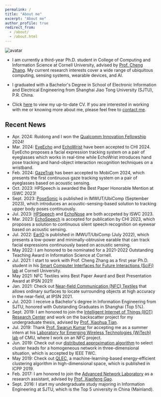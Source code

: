 ```yaml
---
permalink: /
title: "About me"
excerpt: "About me"
author_profile: true
redirect_from: 
  - /about/
  - /about.html
---
```


![avatar](https://keli97.github.io/files/cv_header.jpeg)

* I am currently a third-year Ph.D. student in College of Computing and Information Science at Cornell University, advised by [Prof. Cheng Zhang](https://www.scifilab.org/). My current research interests cover a wide range of ubiquitous computing, sensing systems, wearable devices, and AI.

* I graduated with a Bachelor's Degree in School of Electronic Information and Electrical Engineering from Shanghai Jiao Tong University (SJTU), P.R. China. 

<!--In my sophomore year, I joined [Advanced Network Laboratory](http://anl.sjtu.edu.cn/) as a research assistant, advised by [Prof. Guihai Chen](http://cs.nju.edu.cn/gchen/) and [Prof. Xiaofeng Gao](http://www.cs.sjtu.edu.cn/~gao-xf/). In the summer of my junior year, I went to the Department of Electrical and Computer Engineering at Carnegie Mellon University (CMU) and became a summer intern under the guidance of [Prof. Swarun Kumar](http://www.swarunkumar.com/). In my senior year, I joined [Intelligent Internet of Things (IIOT) Research Center](http://iiot.sjtu.edu.cn/index.html) to complete my graduation thesis with the supervisor [Prof. Xiaohua Tian](http://iiot.sjtu.edu.cn/xtian/).-->

<!--* Previously, my research mainly focused on Networks and Systems, including network optimization, wireless network, crowdsourcing, and D2D communication network. I have published two papers about clustering problems in Wireless Sensor Networks (WSNs) of Internet of Things (IoT) in [Transactions on Wireless Communications (TWC)](https://ieeexplore.ieee.org/document/8765348) and [the 48th International Conference on Parallel Processing (ICPP 2019)](https://dl.acm.org/doi/10.1145/3337821.3337926) respectively. -->

* Click [here](https://keli97.github.io/files/KeLi_CV.pdf) to view my up-to-date CV. If you are interested in working with me or knowing more about me, please feel free to [contact me](https://keli97.github.io/contact/).

Recent News
------
* Apr. 2024: Ruidong and I won the [Qualcomm Innovation Fellowship](https://www.qualcomm.com/research/university-relations/innovation-fellowship/2024-north-america) 2024!
* Mar. 2024: [EyeEcho](https://keli97.github.io/publication/2024-01-18-EyeEcho-Continuous-and-Low-power-Facial-Expression-Tracking-on-Glasses) and [EchoWrist](https://keli97.github.io/publication/2024-01-18-EchoWrist-Continuous-Hand-Pose-Tracking-and-Hand-Object-Interaction-Recognition-Using-Low-Power-Active-Acoustic-Sensing-On-a-Wristband) have been accepted to CHI 2024. EyeEcho proposes a facial expression tracking system on a pair of eyeglasses which works in real-time while EchoWrist introduces hand pose tracking and hand-object interaction recognition techniques on a wristband.
* Feb. 2024: [GazeTrak](https://keli97.github.io/publication/2024-02-23-GazeTrak-Exploring-Acoustic-based-Eye-Tracking-on-a-Glass-Frame) has been accepted to MobiCom 2024, which presents the first continuous gaze tracking system on a pair of eyeglasses based on acoustic sensing.
* Oct. 2023: HPSpeech is awarded the Best Paper Honorable Mention at ISWC 2023!
* Sept. 2023: [PoseSonic](https://keli97.github.io/publication/2023-09-27-PoseSonic-3D-Upper-Body-Pose-Estimation-Through-Egocentric-Acoustic-Sensing-on-Smartglasses) is published in IMWUT/UbiComp (September 2023), which introduces an acoustic-sensing-based solution to tracking upper body poses continuously.
* Jul. 2023: [HPSpeech](https://keli97.github.io/publication/2023-10-08-HPSpeech-Silent-Speech-Interface-for-Commodity-Headphones) and [EchoNose](https://keli97.github.io/publication/2023-10-08-EchoNose-Sensing-Mouth-Breathing-and-Tongue-Gestures-inside-Oral-Cavity-using-a-Non-contact-Nose-Interface) are both accpeted by ISWC 2023.
* Mar. 2023: [EchoSpeech](https://keli97.github.io/publication/2023-03-01-EchoSpeech-Continuous-Silent-Speech-Recognition-on-Minimally-obtrusive-Eyewear-Powered-by-Acoustic-Sensing) is accepted for publication by CHI 2023, which proposes a solution to continuous silent speech recognition on eyewear based on acoustic sensing.
* Jul. 2022: [EarIO](https://keli97.github.io/publication/2022-05-25-EarIO-A-Low-power-Acoustic-Sensing-Earable-for-Continuously-Tracking-Detailed-Facial-Movements) is published in IMWUT/UbiComp (July 2022), which presents a low-power and minimally-obtrusive earable that can track facial expressions continuously based on acoustic sensing.
* May 2022: I am honored to be nominated for a 2021-2022 Outstanding Teaching Award in Information Science at Cornell.
* Jul. 2021: I start to work with Prof. Cheng Zhang as a first year Ph.D. student in his [Smart Computer Interfaces for Future Interactions (SciFi) lab](https://www.scifilab.org/) at Cornell University.
* May 2021: NFC Textiles wins Best Paper Award and Best Presentation Award at IPSN 2021!
* Jan. 2021: Check out [Near-field Communication (NFC) Textiles](https://keli97.github.io/publication/2021-01-20-Locating-Everyday-Objects-using-NFC-Textiles) that allows ordinary surfaces to locate surrounding objects at high accuracy in the near-field, at IPSN 2021.
* Jul. 2020: I receive a Bachelor's degree in Information Engineering from SJTU, honored with Outstanding Graduates in Shanghai (Top 5%).
* Sept. 2019: I am honored to join the [Intelligent Internet of Things (IIOT) Research Center](http://iiot.sjtu.edu.cn/index.html) and work on the backscatter project for my undergraduate thesis, advised by [Prof. Xiaohua Tian](http://iiot.sjtu.edu.cn/xtian/).
* Jul. 2019: Thank [Prof. Swarun Kumar](http://www.swarunkumar.com/) for accepting me as a summer intern at his [Laboratory for Emerging Wireless Technologies (WiTech) lab](http://www.witechlab.com/) of CMU, where I work on an NFC project.
* Jun. 2019: Check out our [distributed approximation algorithm](https://keli97.github.io/publication/2019-06-05-A-Constant-Factor-Approximation-for-d-Hop-Connected-Dominating-Set-in-3-Dimensional-Wireless-Networks) to select cluster heads for a homogeneous network in three-dimensional situation, which is accepted by IEEE TWC.
* May 2019: Check out [QLEC](https://keli97.github.io/publication/2019-05-21-QLEC-A-Machine-Learning-Based-Energy-Efficient-Clustering-Algorithm-to-Prolong-Network-Lifespan-for-IoT-in-High-Dimensional-Space), a machine-learning-based energy-efficient clustering algorithm in high-dimensional space, which is published in ICPP 2019. 
* Feb. 2017: I am honored to join the [Advanced Network Laboratory](http://anl.sjtu.edu.cn/) as a research assistant, advised by [Prof. Xiaofeng Gao](http://www.cs.sjtu.edu.cn/~gao-xf/).
* Sept. 2016: I start my undergraduate study majoring in Information Engineering at SJTU, which is the Top 5 university in China (Mainland).
